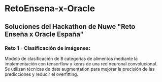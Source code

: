 # RetoEnsena-x-Oracle
## Soluciones  del Hackathon de Nuwe "Reto Enseña x Oracle España"  
### Reto 1 - Clasificación de imágenes:  
Modelo de clasificación de 8 categorías de alimentos mediante la implementación con tensorflow y keras de una red neuronal convolucional. Se utilizan técnicas de data augmentation para mejorar la precisión de las predicciones y reducir el overfitting.
